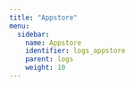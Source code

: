 ```yaml
---
title: "Appstore"
menu:
  sidebar:
    name: Appstore
    identifier: logs_appstore
    parent: logs
    weight: 10
---
```

